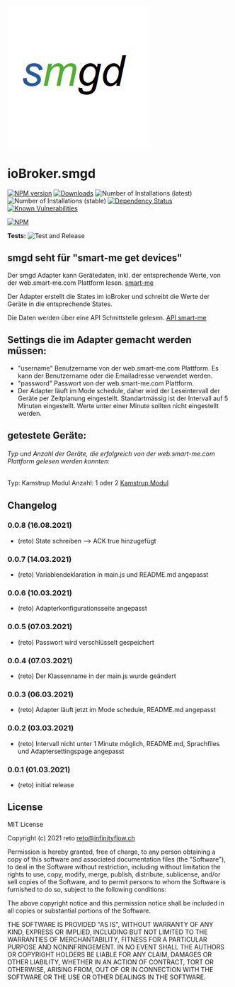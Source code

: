 ![Logo](admin/smgd.png)
# ioBroker.smgd

[![NPM version](http://img.shields.io/npm/v/iobroker.smgd.svg)](https://www.npmjs.com/package/iobroker.smgd)
[![Downloads](https://img.shields.io/npm/dm/iobroker.smgd.svg)](https://www.npmjs.com/package/iobroker.smgd)
![Number of Installations (latest)](http://iobroker.live/badges/smgd-installed.svg)
![Number of Installations (stable)](http://iobroker.live/badges/smgd-stable.svg)
[![Dependency Status](https://img.shields.io/david/rrongit/iobroker.smgd.svg)](https://david-dm.org/rrongit/iobroker.smgd)
[![Known Vulnerabilities](https://snyk.io/test/github/rrongit/ioBroker.smgd/badge.svg)](https://snyk.io/test/github/rrongit/ioBroker.smgd)

[![NPM](https://nodei.co/npm/iobroker.smgd.png?downloads=true)](https://nodei.co/npm/iobroker.smgd/)

**Tests:** ![Test and Release](https://github.com/rrongit/ioBroker.smgd/workflows/Test%20and%20Release/badge.svg)

## smgd seht für "smart-me get devices"

Der smgd Adapter kann Gerätedaten, inkl. der entsprechende Werte, von der web.smart-me.com Plattform lesen.
[smart-me](https://web.smart-me.com/)

Der Adapter erstellt die States im ioBroker und schreibt die Werte der Geräte in die entsprechende States.

Die Daten werden über eine API Schnittstelle gelesen.
[API smart-me](https://smart-me.com/swagger/ui/index)

## Settings die im Adapter gemacht werden müssen:

- "username" Benutzername von der web.smart-me.com Plattform. Es kann der Benutzername oder die Emailadresse verwendet werden.
- "password" Passwort von der web.smart-me.com Plattform.
- Der Adapter läuft im Mode schedule, daher wird der Leseintervall der Geräte per Zeitplanung eingestellt. Standartmässig ist der Intervall auf 5 Minuten eingestellt. Werte unter einer Minute sollten nicht eingestellt werden.

## getestete Geräte:

###### Typ und Anzahl der Geräte, die erfolgreich von der web.smart-me.com Plattform gelesen werden konnten:

Typ:    Kamstrup Modul
Anzahl: 1 oder 2
[Kamstrup Modul](https://web.smart-me.com/project/kamstrup-modul/)

## Changelog

### 0.0.8 (16.08.2021)
* (reto) State schreiben --> ACK true hinzugefügt

### 0.0.7 (14.03.2021)
* (reto) Variablendeklaration in main.js und README.md angepasst

### 0.0.6 (10.03.2021)
* (reto) Adapterkonfigurationsseite angepasst

### 0.0.5 (07.03.2021)
* (reto) Passwort wird verschlüsselt gespeichert

### 0.0.4 (07.03.2021)
* (reto) Der Klassenname in der main.js wurde geändert

### 0.0.3 (06.03.2021)
* (reto) Adapter läuft jetzt im Mode schedule, README.md angepasst

### 0.0.2 (03.03.2021)
* (reto) Intervall nicht unter 1 Minute möglich, README.md, Sprachfiles und Adaptersettingspage angepasst

### 0.0.1 (01.03.2021)
* (reto) initial release

## License
MIT License

Copyright (c) 2021 reto <reto@infinityflow.ch>

Permission is hereby granted, free of charge, to any person obtaining a copy
of this software and associated documentation files (the "Software"), to deal
in the Software without restriction, including without limitation the rights
to use, copy, modify, merge, publish, distribute, sublicense, and/or sell
copies of the Software, and to permit persons to whom the Software is
furnished to do so, subject to the following conditions:

The above copyright notice and this permission notice shall be included in all
copies or substantial portions of the Software.

THE SOFTWARE IS PROVIDED "AS IS", WITHOUT WARRANTY OF ANY KIND, EXPRESS OR
IMPLIED, INCLUDING BUT NOT LIMITED TO THE WARRANTIES OF MERCHANTABILITY,
FITNESS FOR A PARTICULAR PURPOSE AND NONINFRINGEMENT. IN NO EVENT SHALL THE
AUTHORS OR COPYRIGHT HOLDERS BE LIABLE FOR ANY CLAIM, DAMAGES OR OTHER
LIABILITY, WHETHER IN AN ACTION OF CONTRACT, TORT OR OTHERWISE, ARISING FROM,
OUT OF OR IN CONNECTION WITH THE SOFTWARE OR THE USE OR OTHER DEALINGS IN THE
SOFTWARE.